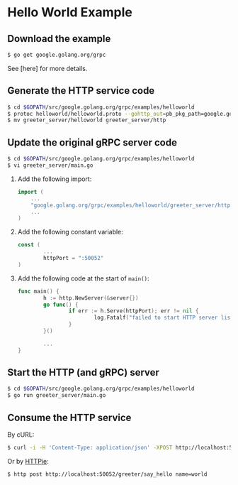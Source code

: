 # Hello World Example

## Download the example

```bash
$ go get google.golang.org/grpc
```

See [here] for more details.

## Generate the HTTP service code

```bash
$ cd $GOPATH/src/google.golang.org/grpc/examples/helloworld
$ protoc helloworld/helloworld.proto --gohttp_out=pb_pkg_path=google.golang.org/grpc/examples/helloworld/helloworld:greeter_server
$ mv greeter_server/helloworld greeter_server/http
```

## Update the original gRPC server code

```bash
$ cd $GOPATH/src/google.golang.org/grpc/examples/helloworld
$ vi greeter_server/main.go
```

1. Add the following import:

    ```go
    import (
        ...
        "google.golang.org/grpc/examples/helloworld/greeter_server/http"
        ...
    )
    ```

2. Add the following constant variable:

    ```go
    const (
            ...
            httpPort = ":50052"
    )
    ```

3. Add the following code at the start of `main()`:

    ```go
    func main() {
            h := http.NewServer(&server{})
            go func() {
                    if err := h.Serve(httpPort); err != nil {
                            log.Fatalf("failed to start HTTP server listening: %v", err)
                    }
            }()

            ...
    }
    ```

## Start the HTTP (and gRPC) server

```bash
$ cd $GOPATH/src/google.golang.org/grpc/examples/helloworld
$ go run greeter_server/main.go
```

## Consume the HTTP service

By cURL:

```bash
$ curl -i -H 'Content-Type: application/json' -XPOST http://localhost:50052/greeter/say_hello -d '{"name": "world"}'
```

Or by [HTTPie][2]:

```bash
$ http post http://localhost:50052/greeter/say_hello name=world
```


[1]: http://www.grpc.io/docs/quickstart/go.html#download-the-example
[2]: https://github.com/jakubroztocil/httpie
